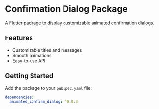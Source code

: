 # Confirmation Dialog Package

A Flutter package to display customizable animated confirmation dialogs.

## Features

- Customizable titles and messages
- Smooth animations
- Easy-to-use API

## Getting Started

Add the package to your `pubspec.yaml` file:

```yaml
dependencies:
  animated_confirm_dialog: ^0.0.3
```
